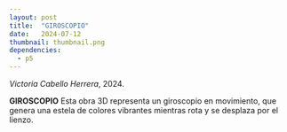 ```yaml
---
layout: post
title:  "GIROSCOPIO"
date:   2024-07-12
thumbnail: thumbnail.png
dependencies:
  - p5
---
```


<div id="simple-sketch-holder">
    <script type="text/javascript" src="sketch.js"></script>
</div>

_Victoria Cabello Herrera_, 2024.

**GIROSCOPIO**
Esta obra 3D representa un giroscopio en movimiento, que genera una estela de colores vibrantes mientras rota y se desplaza por el lienzo.
